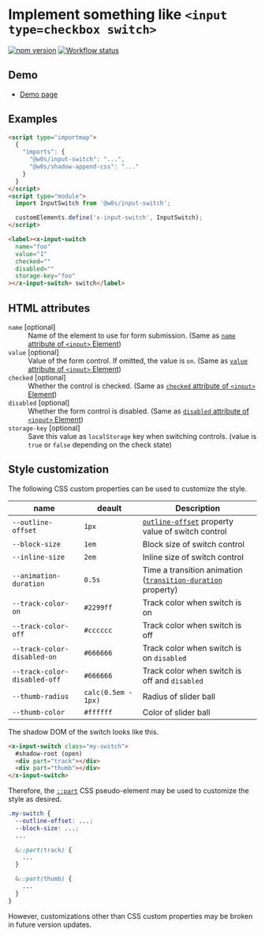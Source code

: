 # Implement something like `<input type=checkbox switch>`

[![npm version](https://badge.fury.io/js/%40w0s%2Finput-switch.svg)](https://www.npmjs.com/package/@w0s/input-switch)
[![Workflow status](https://github.com/SaekiTominaga/js-library-browser/actions/workflows/input-switch.yml/badge.svg)](https://github.com/SaekiTominaga/js-library-browser/actions/workflows/input-switch.yml)

## Demo

- [Demo page](https://saekitominaga.github.io/js-library-browser/packages/input-switch/demo/)

## Examples

```HTML
<script type="importmap">
  {
    "imports": {
      "@w0s/input-switch": "...",
      "@w0s/shadow-append-css": "..."
    }
  }
</script>
<script type="module">
  import InputSwitch from '@w0s/input-switch';

  customElements.define('x-input-switch', InputSwitch);
</script>

<label><x-input-switch
  name="foo"
  value="1"
  checked=""
  disabled=""
  storage-key="foo"
></x-input-switch> switch</label>
```

## HTML attributes

<dl>
<dt><code>name</code> [optional]</dt>
<dd>Name of the element to use for form submission. (Same as <a href="https://html.spec.whatwg.org/multipage/form-control-infrastructure.html#attr-fe-name"><code>name</code> attribute of <code>&lt;input&gt;</code> Element</a>)</dd>
<dt><code>value</code> [optional]</dt>
<dd>Value of the form control. If omitted, the value is <code>on</code>. (Same as <a href="https://html.spec.whatwg.org/multipage/input.html#attr-input-value"><code>value</code> attribute of <code>&lt;input&gt;</code> Element</a>)</dd>
<dt><code>checked</code> [optional]</dt>
<dd>Whether the control is checked. (Same as <a href="https://html.spec.whatwg.org/multipage/input.html#attr-input-checked"><code>checked</code> attribute of <code>&lt;input&gt;</code> Element</a>)</dd>
<dt><code>disabled</code> [optional]</dt>
<dd>Whether the form control is disabled. (Same as <a href="https://html.spec.whatwg.org/multipage/form-control-infrastructure.html#attr-fe-disabled"><code>disabled</code> attribute of <code>&lt;input&gt;</code> Element</a>)</dd>
<dt><code>storage-key</code> [optional]</dt>
<dd>Save this value as <code>localStorage</code> key when switching controls. (value is <code>true</code> or <code>false</code> depending on the check state)</dd>
</dl>

## Style customization

The following CSS custom properties can be used to customize the style.

| name                         | deault              | Description                                                                                                                          |
| ---------------------------- | ------------------- | ------------------------------------------------------------------------------------------------------------------------------------ |
| `--outline-offset`           | `1px`               | [`outline-offset`](https://developer.mozilla.org/en-US/docs/Web/CSS/outline-offset) property value of switch control                 |
| `--block-size`               | `1em`               | Block size of switch control                                                                                                         |
| `--inline-size`              | `2em`               | Inline size of switch control                                                                                                        |
| `--animation-duration`       | `0.5s`              | Time a transition animation ([`transition-duration`](https://developer.mozilla.org/en-US/docs/Web/CSS/transition-duration) property) |
| `--track-color-on`           | `#2299ff`           | Track color when switch is on                                                                                                        |
| `--track-color-off`          | `#cccccc`           | Track color when switch is off                                                                                                       |
| `--track-color-disabled-on`  | `#666666`           | Track color when switch is on `disabled`                                                                                             |
| `--track-color-disabled-off` | `#666666`           | Track color when switch is off and `disabled`                                                                                        |
| `--thumb-radius`             | `calc(0.5em - 1px)` | Radius of slider ball                                                                                                                |
| `--thumb-color`              | `#ffffff`           | Color of slider ball                                                                                                                 |

The shadow DOM of the switch looks like this.

```html
<x-input-switch class="my-switch">
  #shadow-root (open)
  <div part="track"></div>
  <div part="thumb"></div>
</x-input-switch>
```

Therefore, the [`::part`](https://developer.mozilla.org/en-US/docs/Web/CSS/::part) CSS pseudo-element may be used to customize the style as desired.

```css
.my-switch {
  --outline-offset: ...;
  --block-size: ...;
  ...

  &::part(track) {
    ...
  }

  &::part(thumb) {
    ...
  }
}
```

However, customizations other than CSS custom properties may be broken in future version updates.
